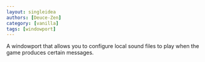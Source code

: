 ```yaml
---
layout: singleidea
authors: [Deuce-Zen]
category: [vanilla]
tags: [windowport]
---
```

A windowport that allows you to configure local sound files to play when the game produces certain messages.
